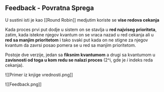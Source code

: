 
## Feedback - Povratna Sprega

U sustini isti je kao [[Round Robin]] medjutim koriste se **vise redova cekanja**

Kada proces prvi put dodje u sistem on se stavlja u **red najviseg prioriteta**, zatim, kada istekne njegov kvantum on se vraca nazad u red cekanja ali u **red sa manjim prioritetom** i tako svaki put kada on ne stigne za njegov kvantum da zavrsi posao pomera se u red sa manjim prioritetom.

Postoje dve verzije, jedan sa **fiksnim kvantumom** a drugi sa kvantumom u **zavisnosti od toga u kom redu se nalazi proces** (2^i, gde je *i* indeks reda cekanja).

![[Primer iz knjige vrednosti.png]]

![[Feedback.png]]